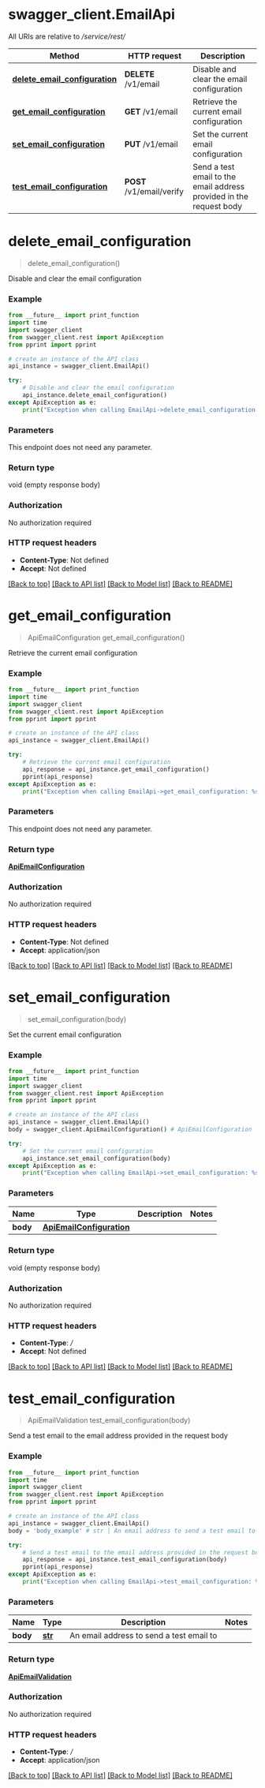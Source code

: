 # swagger_client.EmailApi

All URIs are relative to _/service/rest/_

| Method                                                                   | HTTP request              | Description                                                         |
| ------------------------------------------------------------------------ | ------------------------- | ------------------------------------------------------------------- |
| [**delete_email_configuration**](EmailApi.md#delete_email_configuration) | **DELETE** /v1/email      | Disable and clear the email configuration                           |
| [**get_email_configuration**](EmailApi.md#get_email_configuration)       | **GET** /v1/email         | Retrieve the current email configuration                            |
| [**set_email_configuration**](EmailApi.md#set_email_configuration)       | **PUT** /v1/email         | Set the current email configuration                                 |
| [**test_email_configuration**](EmailApi.md#test_email_configuration)     | **POST** /v1/email/verify | Send a test email to the email address provided in the request body |

# **delete_email_configuration**

> delete_email_configuration()

Disable and clear the email configuration

### Example

```python
from __future__ import print_function
import time
import swagger_client
from swagger_client.rest import ApiException
from pprint import pprint

# create an instance of the API class
api_instance = swagger_client.EmailApi()

try:
    # Disable and clear the email configuration
    api_instance.delete_email_configuration()
except ApiException as e:
    print("Exception when calling EmailApi->delete_email_configuration: %s\n" % e)
```

### Parameters

This endpoint does not need any parameter.

### Return type

void (empty response body)

### Authorization

No authorization required

### HTTP request headers

- **Content-Type**: Not defined
- **Accept**: Not defined

[[Back to top]](#) [[Back to API list]](../README.md#documentation-for-api-endpoints) [[Back to Model list]](../README.md#documentation-for-models) [[Back to README]](../README.md)

# **get_email_configuration**

> ApiEmailConfiguration get_email_configuration()

Retrieve the current email configuration

### Example

```python
from __future__ import print_function
import time
import swagger_client
from swagger_client.rest import ApiException
from pprint import pprint

# create an instance of the API class
api_instance = swagger_client.EmailApi()

try:
    # Retrieve the current email configuration
    api_response = api_instance.get_email_configuration()
    pprint(api_response)
except ApiException as e:
    print("Exception when calling EmailApi->get_email_configuration: %s\n" % e)
```

### Parameters

This endpoint does not need any parameter.

### Return type

[**ApiEmailConfiguration**](ApiEmailConfiguration.md)

### Authorization

No authorization required

### HTTP request headers

- **Content-Type**: Not defined
- **Accept**: application/json

[[Back to top]](#) [[Back to API list]](../README.md#documentation-for-api-endpoints) [[Back to Model list]](../README.md#documentation-for-models) [[Back to README]](../README.md)

# **set_email_configuration**

> set_email_configuration(body)

Set the current email configuration

### Example

```python
from __future__ import print_function
import time
import swagger_client
from swagger_client.rest import ApiException
from pprint import pprint

# create an instance of the API class
api_instance = swagger_client.EmailApi()
body = swagger_client.ApiEmailConfiguration() # ApiEmailConfiguration |

try:
    # Set the current email configuration
    api_instance.set_email_configuration(body)
except ApiException as e:
    print("Exception when calling EmailApi->set_email_configuration: %s\n" % e)
```

### Parameters

| Name     | Type                                                  | Description | Notes |
| -------- | ----------------------------------------------------- | ----------- | ----- |
| **body** | [**ApiEmailConfiguration**](ApiEmailConfiguration.md) |             |

### Return type

void (empty response body)

### Authorization

No authorization required

### HTTP request headers

- **Content-Type**: _/_
- **Accept**: Not defined

[[Back to top]](#) [[Back to API list]](../README.md#documentation-for-api-endpoints) [[Back to Model list]](../README.md#documentation-for-models) [[Back to README]](../README.md)

# **test_email_configuration**

> ApiEmailValidation test_email_configuration(body)

Send a test email to the email address provided in the request body

### Example

```python
from __future__ import print_function
import time
import swagger_client
from swagger_client.rest import ApiException
from pprint import pprint

# create an instance of the API class
api_instance = swagger_client.EmailApi()
body = 'body_example' # str | An email address to send a test email to

try:
    # Send a test email to the email address provided in the request body
    api_response = api_instance.test_email_configuration(body)
    pprint(api_response)
except ApiException as e:
    print("Exception when calling EmailApi->test_email_configuration: %s\n" % e)
```

### Parameters

| Name     | Type              | Description                              | Notes |
| -------- | ----------------- | ---------------------------------------- | ----- |
| **body** | [**str**](str.md) | An email address to send a test email to |

### Return type

[**ApiEmailValidation**](ApiEmailValidation.md)

### Authorization

No authorization required

### HTTP request headers

- **Content-Type**: _/_
- **Accept**: application/json

[[Back to top]](#) [[Back to API list]](../README.md#documentation-for-api-endpoints) [[Back to Model list]](../README.md#documentation-for-models) [[Back to README]](../README.md)
